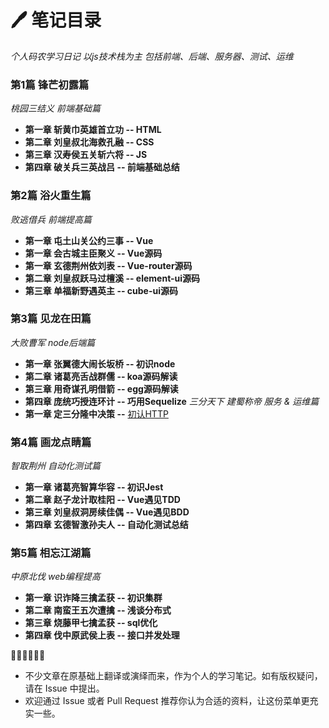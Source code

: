 # 🖊 笔记目录

*个人码农学习日记 以js技术栈为主 包括前端、后端、服务器、测试、运维*

### 第1篇  锋芒初露篇
  *桃园三结义 前端基础篇*

  - **第一章 斩黄巾英雄首立功 -- HTML**
  - **第二章 刘皇叔北海救孔融  -- CSS**
  - **第三章 汉寿侯五关斩六将 -- JS**
  - **第四章 破关兵三英战吕 -- 前端基础总结**
### 第2篇 浴火重生篇
  *败逃借兵 前端提高篇*

  - **第一章 屯土山关公约三事 -- Vue**
  - **第一章 会古城主臣聚义 -- Vue源码**
  - **第一章 玄德荆州依刘表 -- Vue-router源码**
  - **第二章 刘皇叔跃马过檀溪  -- element-ui源码**
  - **第三章 单福新野遇英主 -- cube-ui源码**
### 第3篇 见龙在田篇
  *大败曹军  node后端篇*
  - **第一章 张翼德大闹长坂桥 -- 初识node**
  - **第二章 诸葛亮舌战群儒  -- koa源码解读**
  - **第三章 用奇谋孔明借箭  -- egg源码解读**
  - **第四章 庞统巧授连环计 -- 巧用Sequelize**
  *三分天下 建蜀称帝 服务 & 运维篇*
  - **第一章 定三分隆中决策 --** [初认HTTP](https://github.com/betteralong/along-learning-notes/blob/master/source/http.md)
### 第4篇 画龙点睛篇
  *智取荆州 自动化测试篇*
  - **第一章 诸葛亮智算华容 -- 初识Jest**
  - **第二章 赵子龙计取桂阳 -- Vue遇见TDD**
  - **第三章 刘皇叔洞房续佳偶 -- Vue遇见BDD**
  - **第四章 玄德智激孙夫人  -- 自动化测试总结**
### 第5篇 相忘江湖篇
  *中原北伐 web编程提高*
  - **第一章 识诈降三擒孟获 -- 初识集群**
  - **第二章 南蛮王五次遭擒 -- 浅谈分布式**
  - **第三章 烧藤甲七擒孟获   -- sql优化**
  - **第四章 伐中原武侯上表   -- 接口并发处理**

  🥢🥢🥢🥢🥢🥢
  - 不少文章在原基础上翻译或演绎而来，作为个人的学习笔记。如有版权疑问，请在 Issue 中提出。
  - 欢迎通过 Issue 或者 Pull Request 推荐你认为合适的资料，让这份菜单更充实一些。